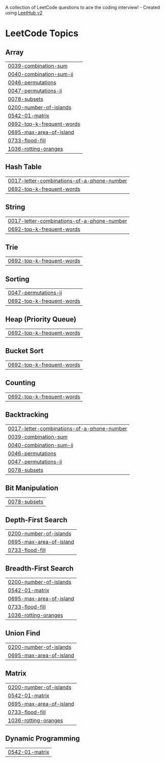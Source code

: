 A collection of LeetCode questions to ace the coding interview! - Created using [LeetHub v2](https://github.com/arunbhardwaj/LeetHub-2.0)
<!---LeetCode Topics Start-->
# LeetCode Topics
## Array
|  |
| ------- |
| [0039-combination-sum](https://github.com/holly-agyei/data_structures-repo/tree/master/0039-combination-sum) |
| [0040-combination-sum-ii](https://github.com/holly-agyei/data_structures-repo/tree/master/0040-combination-sum-ii) |
| [0046-permutations](https://github.com/holly-agyei/data_structures-repo/tree/master/0046-permutations) |
| [0047-permutations-ii](https://github.com/holly-agyei/data_structures-repo/tree/master/0047-permutations-ii) |
| [0078-subsets](https://github.com/holly-agyei/data_structures-repo/tree/master/0078-subsets) |
| [0200-number-of-islands](https://github.com/holly-agyei/data_structures-repo/tree/master/0200-number-of-islands) |
| [0542-01-matrix](https://github.com/holly-agyei/data_structures-repo/tree/master/0542-01-matrix) |
| [0692-top-k-frequent-words](https://github.com/holly-agyei/data_structures-repo/tree/master/0692-top-k-frequent-words) |
| [0695-max-area-of-island](https://github.com/holly-agyei/data_structures-repo/tree/master/0695-max-area-of-island) |
| [0733-flood-fill](https://github.com/holly-agyei/data_structures-repo/tree/master/0733-flood-fill) |
| [1036-rotting-oranges](https://github.com/holly-agyei/data_structures-repo/tree/master/1036-rotting-oranges) |
## Hash Table
|  |
| ------- |
| [0017-letter-combinations-of-a-phone-number](https://github.com/holly-agyei/data_structures-repo/tree/master/0017-letter-combinations-of-a-phone-number) |
| [0692-top-k-frequent-words](https://github.com/holly-agyei/data_structures-repo/tree/master/0692-top-k-frequent-words) |
## String
|  |
| ------- |
| [0017-letter-combinations-of-a-phone-number](https://github.com/holly-agyei/data_structures-repo/tree/master/0017-letter-combinations-of-a-phone-number) |
| [0692-top-k-frequent-words](https://github.com/holly-agyei/data_structures-repo/tree/master/0692-top-k-frequent-words) |
## Trie
|  |
| ------- |
| [0692-top-k-frequent-words](https://github.com/holly-agyei/data_structures-repo/tree/master/0692-top-k-frequent-words) |
## Sorting
|  |
| ------- |
| [0047-permutations-ii](https://github.com/holly-agyei/data_structures-repo/tree/master/0047-permutations-ii) |
| [0692-top-k-frequent-words](https://github.com/holly-agyei/data_structures-repo/tree/master/0692-top-k-frequent-words) |
## Heap (Priority Queue)
|  |
| ------- |
| [0692-top-k-frequent-words](https://github.com/holly-agyei/data_structures-repo/tree/master/0692-top-k-frequent-words) |
## Bucket Sort
|  |
| ------- |
| [0692-top-k-frequent-words](https://github.com/holly-agyei/data_structures-repo/tree/master/0692-top-k-frequent-words) |
## Counting
|  |
| ------- |
| [0692-top-k-frequent-words](https://github.com/holly-agyei/data_structures-repo/tree/master/0692-top-k-frequent-words) |
## Backtracking
|  |
| ------- |
| [0017-letter-combinations-of-a-phone-number](https://github.com/holly-agyei/data_structures-repo/tree/master/0017-letter-combinations-of-a-phone-number) |
| [0039-combination-sum](https://github.com/holly-agyei/data_structures-repo/tree/master/0039-combination-sum) |
| [0040-combination-sum-ii](https://github.com/holly-agyei/data_structures-repo/tree/master/0040-combination-sum-ii) |
| [0046-permutations](https://github.com/holly-agyei/data_structures-repo/tree/master/0046-permutations) |
| [0047-permutations-ii](https://github.com/holly-agyei/data_structures-repo/tree/master/0047-permutations-ii) |
| [0078-subsets](https://github.com/holly-agyei/data_structures-repo/tree/master/0078-subsets) |
## Bit Manipulation
|  |
| ------- |
| [0078-subsets](https://github.com/holly-agyei/data_structures-repo/tree/master/0078-subsets) |
## Depth-First Search
|  |
| ------- |
| [0200-number-of-islands](https://github.com/holly-agyei/data_structures-repo/tree/master/0200-number-of-islands) |
| [0695-max-area-of-island](https://github.com/holly-agyei/data_structures-repo/tree/master/0695-max-area-of-island) |
| [0733-flood-fill](https://github.com/holly-agyei/data_structures-repo/tree/master/0733-flood-fill) |
## Breadth-First Search
|  |
| ------- |
| [0200-number-of-islands](https://github.com/holly-agyei/data_structures-repo/tree/master/0200-number-of-islands) |
| [0542-01-matrix](https://github.com/holly-agyei/data_structures-repo/tree/master/0542-01-matrix) |
| [0695-max-area-of-island](https://github.com/holly-agyei/data_structures-repo/tree/master/0695-max-area-of-island) |
| [0733-flood-fill](https://github.com/holly-agyei/data_structures-repo/tree/master/0733-flood-fill) |
| [1036-rotting-oranges](https://github.com/holly-agyei/data_structures-repo/tree/master/1036-rotting-oranges) |
## Union Find
|  |
| ------- |
| [0200-number-of-islands](https://github.com/holly-agyei/data_structures-repo/tree/master/0200-number-of-islands) |
| [0695-max-area-of-island](https://github.com/holly-agyei/data_structures-repo/tree/master/0695-max-area-of-island) |
## Matrix
|  |
| ------- |
| [0200-number-of-islands](https://github.com/holly-agyei/data_structures-repo/tree/master/0200-number-of-islands) |
| [0542-01-matrix](https://github.com/holly-agyei/data_structures-repo/tree/master/0542-01-matrix) |
| [0695-max-area-of-island](https://github.com/holly-agyei/data_structures-repo/tree/master/0695-max-area-of-island) |
| [0733-flood-fill](https://github.com/holly-agyei/data_structures-repo/tree/master/0733-flood-fill) |
| [1036-rotting-oranges](https://github.com/holly-agyei/data_structures-repo/tree/master/1036-rotting-oranges) |
## Dynamic Programming
|  |
| ------- |
| [0542-01-matrix](https://github.com/holly-agyei/data_structures-repo/tree/master/0542-01-matrix) |
<!---LeetCode Topics End-->
